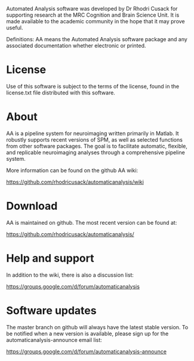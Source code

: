Automated Analysis software was developed by Dr Rhodri Cusack for supporting
research at the MRC Cognition and Brain Science Unit. It is made available to
the academic community in the hope that it may prove useful.

Definitions:
AA means the Automated Analysis software package and any associated
documentation whether electronic or printed.

# License

Use of this software is subject to the terms of the license, found in the
license.txt file distributed with this software.



# About

AA is a pipeline system for neuroimaging written primarily in Matlab. It
robustly supports recent versions of SPM, as well as selected functions from
other software packages. The goal is to facilitate automatic, flexible, and
replicable neuroimaging analyses through a comprehensive pipeline system.

More information can be found on the github AA wiki:

https://github.com/rhodricusack/automaticanalysis/wiki



# Download

AA is maintained on github. The most recent version can be found at:

https://github.com/rhodricusack/automaticanalysis/


# Help and support

In addition to the wiki, there is also a discussion list:

https://groups.google.com/d/forum/automaticanalysis




# Software updates

The master branch on github will always have the latest stable version. To
be notified when a new version is available, please sign up for the 
automaticanalysis-announce email list:

https://groups.google.com/d/forum/automaticanalysis-announce


